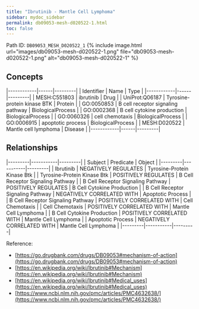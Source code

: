 ```yaml
---
title: "Ibrutinib - Mantle Cell Lymphoma"
sidebar: mydoc_sidebar
permalink: db09053-mesh-d020522-1.html
toc: false 
---
```



Path ID: `DB09053_MESH_D020522_1`
{% include image.html url="images/db09053-mesh-d020522-1.png" file="db09053-mesh-d020522-1.png" alt="db09053-mesh-d020522-1" %}

## Concepts

|------------|------|---------|
| Identifier | Name | Type    |
|------------|------|---------|
| MESH:C551803 | ibrutinib | Drug |
| UniProt:Q06187 | Tyrosine-protein kinase BTK | Protein |
| GO:0050853 | B cell receptor signaling pathway | BiologicalProcess |
| GO:0002368 | B cell cytokine production | BiologicalProcess |
| GO:0060326 | cell chemotaxis | BiologicalProcess |
| GO:0006915 | apoptotic process | BiologicalProcess |
| MESH:D020522 | Mantle cell lymphoma | Disease |
|------------|------|---------|

## Relationships

|---------|-----------|---------|
| Subject | Predicate | Object  |
|---------|-----------|---------|
| Ibrutinib | NEGATIVELY REGULATES | Tyrosine-Protein Kinase Btk |
| Tyrosine-Protein Kinase Btk | POSITIVELY REGULATES | B Cell Receptor Signaling Pathway |
| B Cell Receptor Signaling Pathway | POSITIVELY REGULATES | B Cell Cytokine Production |
| B Cell Receptor Signaling Pathway | NEGATIVELY CORRELATED WITH | Apoptotic Process |
| B Cell Receptor Signaling Pathway | POSITIVELY CORRELATED WITH | Cell Chemotaxis |
| Cell Chemotaxis | POSITIVELY CORRELATED WITH | Mantle Cell Lymphoma |
| B Cell Cytokine Production | POSITIVELY CORRELATED WITH | Mantle Cell Lymphoma |
| Apoptotic Process | NEGATIVELY CORRELATED WITH | Mantle Cell Lymphoma |
|---------|-----------|---------|

Reference: 
  - [https://go.drugbank.com/drugs/DB09053#mechanism-of-action](https://go.drugbank.com/drugs/DB09053#mechanism-of-action)
  - [https://en.wikipedia.org/wiki/Ibrutinib#Mechanism](https://en.wikipedia.org/wiki/Ibrutinib#Mechanism)
  - [https://en.wikipedia.org/wiki/Ibrutinib#Medical_uses](https://en.wikipedia.org/wiki/Ibrutinib#Medical_uses)
  - [https://www.ncbi.nlm.nih.gov/pmc/articles/PMC4632638/](https://www.ncbi.nlm.nih.gov/pmc/articles/PMC4632638/)
